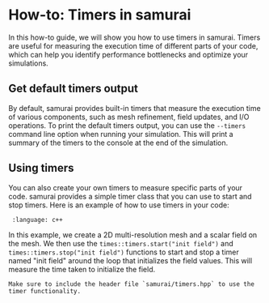 # How-to: Timers in samurai

In this how-to guide, we will show you how to use timers in samurai. Timers are useful for measuring the execution time of different parts of your code, which can help you identify performance bottlenecks and optimize your simulations.

## Get default timers output

By default, samurai provides built-in timers that measure the execution time of various components, such as mesh refinement, field updates, and I/O operations. To print the default timers output, you can use the `--timers` command line option when running your simulation. This will print a summary of the timers to the console at the end of the simulation.

## Using timers

You can also create your own timers to measure specific parts of your code. samurai provides a simple timer class that you can use to start and stop timers. Here is an example of how to use timers in your code:

```{literalinclude} snippet/timers/custom_timer.cpp
 :language: c++
```

In this example, we create a 2D multi-resolution mesh and a scalar field on the mesh. We then use the `times::timers.start("init field")` and `times::timers.stop("init field")` functions to start and stop a timer named "init field" around the loop that initializes the field values. This will measure the time taken to initialize the field.

```{note}
Make sure to include the header file `samurai/timers.hpp` to use the timer functionality.